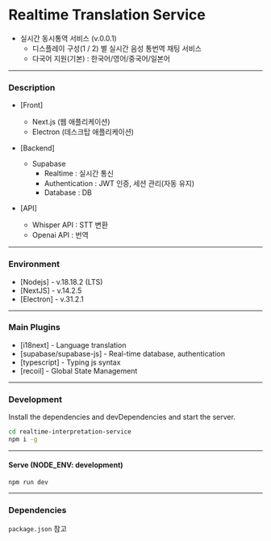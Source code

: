# Realtime Translation Service

-   실시간 동시통역 서비스 (v.0.0.1)
    -   디스플레이 구성(1 / 2) 별 실시간 음성 통번역 채팅 서비스
    -   다국어 지원(기본) : 한국어/영어/중국어/일본어

---

### Description

-   [Front]

    -   Next.js (웹 애플리케이션)
    -   Electron (데스크탑 애플리케이션)

-   [Backend]

    -   Supabase
        -   Realtime : 실시간 통신
        -   Authentication : JWT 인증, 세션 관리(자동 유지)
        -   Database : DB

-   [API]
    -   Whisper API : STT 변환
    -   Openai API : 번역

---

### Environment

-   [Nodejs] - v.18.18.2 (LTS)
-   [NextJS] - v.14.2.5
-   [Electron] - v.31.2.1

---

### Main Plugins

-   [i18next] - Language translation
-   [supabase/supabase-js] - Real-time database, authentication
-   [typescript] - Typing js syntax
-   [recoil] - Global State Management

---

### Development

Install the dependencies and devDependencies and start the server.

```bash
cd realtime-interpretation-service
npm i -g

```

---

#### Serve (NODE_ENV: development)

```
npm run dev
```

---

### Dependencies

`package.json` 참고

